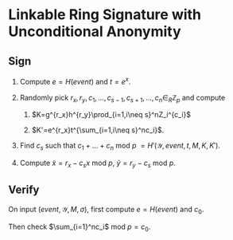 # Linkable Ring Signature with Unconditional Anonymity

## Sign

1. Compute $e=H(event)$ and $t=e^x$.

1. Randomly pick $r_x, r_y, c_1 ,..., c_{s-1}, c_{s+1},...,c_n \in_R \mathbb{Z}_p$ and compute

    1. $K=g^{r_x}h^{r_y}\prod_{i=1,i\neq s}^nZ_i^{c_i}$

    1. $K'=e^{r_x}t^{\sum_{i=1,i\neq s}^nc_i}$.

1. Find $c_s$ such that $c_1+...+c_n$ mod $p$ $=H'(\mathcal{Y},event,t,M,K,K')$.

1. Compute $\tilde{x}=r_x-c_sx$ mod $p$, $\tilde{y}=r_y-c_s$ mod $p$.

## Verify

On input $(event,\mathcal{Y},M,\sigma)$, first compute $e=H(event)$ and $c_0$.

Then check $\sum_{i=1}^nc_i$ mod $p=c_0$.